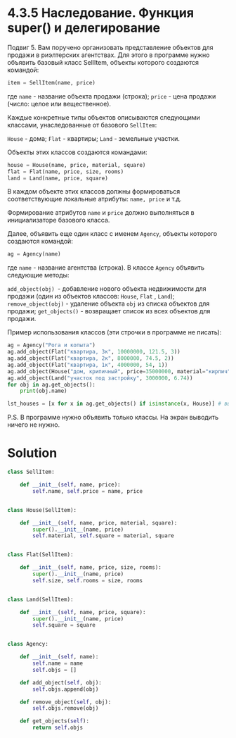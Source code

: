 # 4.3.5 Наследование. Функция super() и делегирование

Подвиг 5. Вам поручено организовать представление объектов для продажи в риэлтерских агентствах. Для этого в программе
нужно объявить базовый класс SellItem, объекты которого создаются командой:

```python
item = SellItem(name, price)
```

где `name` - название объекта продажи (строка); `price` - цена продажи (число: целое или вещественное).

Каждые конкретные типы объектов описываются следующими классами, унаследованные от базового `SellItem`:

`House` - дома;
`Flat` - квартиры;
`Land` - земельные участки.

Объекты этих классов создаются командами:

```python
house = House(name, price, material, square)
flat = Flat(name, price, size, rooms)
land = Land(name, price, square)
```

В каждом объекте этих классов должны формироваться соответствующие локальные атрибуты: `name, price` и т.д.

Формирование атрибутов `name` и `price` должно выполняться в инициализаторе базового класса.

Далее, объявить еще один класс с именем `Agency`, объекты которого создаются командой:

```python
ag = Agency(name)
```

где `name` - название агентства (строка). В классе `Agency` объявить следующие методы:

`add_object(obj) `- добавление нового объекта недвижимости для продажи (один из объектов классов: `House`, `Flat`
, `Land`);
`remove_object(obj)` - удаление объекта `obj` из списка объектов для продажи;
`get_objects()` - возвращает список из всех объектов для продажи.

Пример использования классов (эти строчки в программе не писать):

```python
ag = Agency("Рога и копыта")
ag.add_object(Flat("квартира, 3к", 10000000, 121.5, 3))
ag.add_object(Flat("квартира, 2к", 8000000, 74.5, 2))
ag.add_object(Flat("квартира, 1к", 4000000, 54, 1))
ag.add_object(House("дом, крипичный", price=35000000, material="кирпич", square=186.5))
ag.add_object(Land("участок под застройку", 3000000, 6.74))
for obj in ag.get_objects():
    print(obj.name)

lst_houses = [x for x in ag.get_objects() if isinstance(x, House)] # выделение списка домов
```

P.S. В программе нужно объявить только классы. На экран выводить ничего не нужно.

# Solution

```python
class SellItem:

    def __init__(self, name, price):
        self.name, self.price = name, price


class House(SellItem):

    def __init__(self, name, price, material, square):
        super().__init__(name, price)
        self.material, self.square = material, square


class Flat(SellItem):

    def __init__(self, name, price, size, rooms):
        super().__init__(name, price)
        self.size, self.rooms = size, rooms


class Land(SellItem):

    def __init__(self, name, price, square):
        super().__init__(name, price)
        self.square = square


class Agency:

    def __init__(self, name):
        self.name = name
        self.objs = []

    def add_object(self, obj):
        self.objs.append(obj)

    def remove_object(self, obj):
        self.objs.remove(obj)

    def get_objects(self):
        return self.objs
```